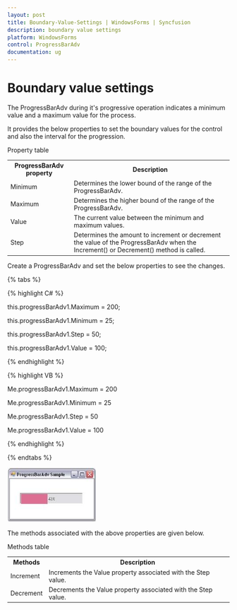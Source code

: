 ```yaml
---
layout: post
title: Boundary-Value-Settings | WindowsForms | Syncfusion
description: boundary value settings
platform: WindowsForms
control: ProgressBarAdv
documentation: ug
---
```


# Boundary value settings

The ProgressBarAdv during it's progressive operation indicates a minimum value and a maximum value for the process.

It provides the below properties to set the boundary values for the control and also the interval for the progression.

Property table

<table>
<tr>
<th>
ProgressBarAdv property</th><th>
Description</th></tr>
<tr>
<td>
Minimum</td><td>
Determines the lower bound of the range of the ProgressBarAdv.</td></tr>
<tr>
<td>
Maximum</td><td>
Determines the higher bound of the range of the ProgressBarAdv.</td></tr>
<tr>
<td>
Value</td><td>
The current value between the minimum and maximum values.</td></tr>
<tr>
<td>
Step</td><td>
Determines the amount to increment or decrement the value of the ProgressBarAdv when the Increment() or Decrement() method is called.</td></tr>
</table>


Create a ProgressBarAdv and set the below properties to see the changes.

{% tabs %}

{% highlight C# %}

this.progressBarAdv1.Maximum = 200;

this.progressBarAdv1.Minimum = 25;

this.progressBarAdv1.Step = 50;

this.progressBarAdv1.Value = 100;

{% endhighlight %}

{% highlight VB %}

Me.progressBarAdv1.Maximum = 200

Me.progressBarAdv1.Minimum = 25

Me.progressBarAdv1.Step = 50

Me.progressBarAdv1.Value = 100

{% endhighlight %}

{% endtabs %}

![](Overview_images/Overview_img22.jpeg) 


The methods associated with the above properties are given below.

Methods table

<table>
<tr>
<th>
Methods</th><th>
Description</th></tr>
<tr>
<td>
Increment</td><td>
Increments the Value property associated with the Step value.</td></tr>
<tr>
<td>
Decrement</td><td>
Decrements the Value property associated with the Step value.</td></tr>
</table>

